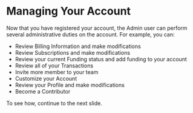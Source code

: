 # Managing Your Account

Now that you have registered your account, the Admin user can perform several administrative duties on the account.  For example, you can:

* Review Billing Information and make modifications
* Review Subscriptions and make modifications
* Review your current Funding status and add funding to your account
* Review all of your Transactions
* Invite more member to your team
* Customize your Account
* Review your Profile and make modifications
* Become a Contributor

To see how, continue to the next slide.
